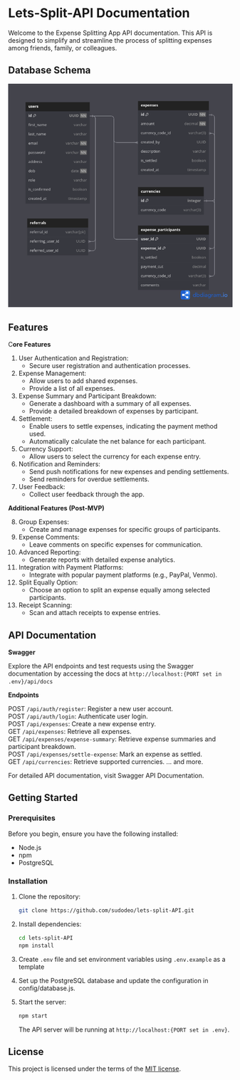 # Lets-Split-API Documentation

Welcome to the Expense Splitting App API documentation. This API is designed to simplify and streamline the process of splitting expenses among friends, family, or colleagues.

## Database Schema

![Schema](schema.png)

## Features

C**ore Features**

1. User Authentication and Registration:
   - Secure user registration and authentication processes.
2. Expense Management:
   - Allow users to add shared expenses.
   - Provide a list of all expenses.
3. Expense Summary and Participant Breakdown:
   - Generate a dashboard with a summary of all expenses.
   - Provide a detailed breakdown of expenses by participant.
4. Settlement:
   - Enable users to settle expenses, indicating the payment method used.
   - Automatically calculate the net balance for each participant.
5. Currency Support:
   - Allow users to select the currency for each expense entry.
6. Notification and Reminders:
   - Send push notifications for new expenses and pending settlements.
   - Send reminders for overdue settlements.
7. User Feedback:
   - Collect user feedback through the app.

**Additional Features (Post-MVP)**

8. Group Expenses:
   - Create and manage expenses for specific groups of participants.
9. Expense Comments:
   - Leave comments on specific expenses for communication.
10. Advanced Reporting:
    - Generate reports with detailed expense analytics.
11. Integration with Payment Platforms:
    - Integrate with popular payment platforms (e.g., PayPal, Venmo).
12. Split Equally Option:
    - Choose an option to split an expense equally among selected participants.
13. Receipt Scanning:
    - Scan and attach receipts to expense entries.

## API Documentation

**Swagger**

Explore the API endpoints and test requests using the Swagger documentation by accessing the docs at `http://localhost:{PORT set in .env}/api/docs`

**Endpoints**

POST `/api/auth/register`: Register a new user account.\
POST `/api/auth/login`: Authenticate user login.\
POST `/api/expenses`: Create a new expense entry.\
GET `/api/expenses`: Retrieve all expenses.\
GET `/api/expenses/expense-summary`: Retrieve expense summaries and participant breakdown.\
POST `/api/expenses/settle-expense`: Mark an expense as settled.\
GET `/api/currencies`: Retrieve supported currencies.
... and more.

For detailed API documentation, visit Swagger API Documentation.

## Getting Started

### Prerequisites

Before you begin, ensure you have the following installed:

- Node.js
- npm
- PostgreSQL

### Installation

1. Clone the repository:

   ```bash
   git clone https://github.com/sudodeo/lets-split-API.git
   ```

2. Install dependencies:

   ```bash
   cd lets-split-API
   npm install
   ```

3. Create `.env` file and set environment variables using `.env.example` as a template

4. Set up the PostgreSQL database and update the configuration in config/database.js.

5. Start the server:

   ```bash
   npm start
   ```

   The API server will be running at `http://localhost:{PORT set in .env}`.

## License

This project is licensed under the terms of the
[MIT license](/LICENSE).
